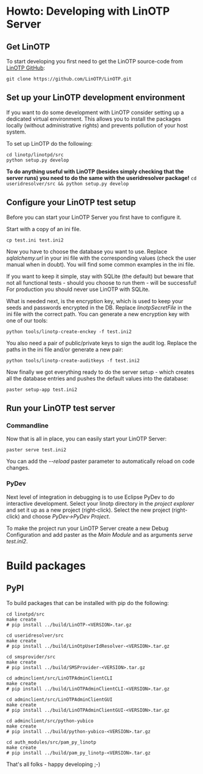 
Howto: Developing with LinOTP Server
====================================

Get LinOTP
----------
To start developing you first need to get the LinOTP source-code from
[LinOTP GitHub](https://github.com/LinOTP/LinOTP "LinOTP on GitHub"):

    git clone https://github.com/LinOTP/LinOTP.git


Set up your LinOTP development environment
------------------------------------------

If you want to do some development with LinOTP consider setting up a dedicated
virtual environment. This allows you to install the packages locally (without
administrative rights) and prevents pollution of your host system.

To set up LinOTP do the following:

    cd linotp/linotpd/src
    python setup.py develop

**To do anything useful with LinOTP (besides simply checking that the server
runs) you need to do the same with the useridresolver package!** `cd useridresolver/src && python setup.py develop`


Configure your LinOTP test setup
--------------------------------

Before you can start your LinOTP Server you first have to configure it.

Start with a copy of an ini file.

    cp test.ini test.ini2

Now you have to choose the database you want to use. Replace *sqlalchemy.url*
in your ini file with the corresponding values (check the user manual when in
doubt). You will find some common examples in the ini file.

If you want to keep it simple, stay with SQLite (the default) but beware that
not all functional tests - should you choose to run them - will be successful!
For production you should never use LinOTP with SQLite.

What is needed next, is the encryption key, which is used to keep your seeds
and passwords encrypted in the DB.
Replace *linotpSecretFile* in the ini file with the correct path. You can
generate a new encryption key with one of our tools:

    python tools/linotp-create-enckey -f test.ini2

You also need a pair of public/private keys to sign the audit log. Replace the
paths in the ini file and/or generate a new pair:

    python tools/linotp-create-auditkeys -f test.ini2

Now finally we got everything ready to do the server setup - which creates all the
database entries and pushes the default values into the database:

    paster setup-app test.ini2


Run your LinOTP test server
---------------------------

### Commandline

Now that is all in place, you can easily start your LinOTP Server:

    paster serve test.ini2

You can add the *--reload* paster parameter to automatically reload on code
changes.

### PyDev

Next level of integration in debugging is to use Eclipse PyDev to do interactive
development. Select your linotp directory in the *project explorer* and set it
up as a new project (right-click). Select the new project (right-click) and
choose *PyDev->PyDev Project*.

To make the project run your LinOTP Server create a new Debug Configuration
and add paster as the *Main Module* and as arguments *serve test.ini2*.


Build packages
==============

PyPI
----

To build packages that can be installed with pip do the following:

    cd linotpd/src
    make create
    # pip install ../build/LinOTP-<VERSION>.tar.gz

    cd useridresolver/src
    make create
    # pip install ../build/LinOtpUserIdResolver-<VERSION>.tar.gz

    cd smsprovider/src
    make create
    # pip install ../build/SMSProvider-<VERSION>.tar.gz

    cd adminclient/src/LinOTPAdminClientCLI
    make create
    # pip install ../build/LinOTPAdminClientCLI-<VERSION>.tar.gz

    cd adminclient/src/LinOTPAdminClientGUI
    make create
    # pip install ../build/LinOTPAdminClientGUI-<VERSION>.tar.gz

    cd adminclient/src/python-yubico
    make create
    # pip install ../build/python-yubico-<VERSION>.tar.gz

    cd auth_modules/src/pam_py_linotp
    make create
    # pip install ../build/pam_py_linotp-<VERSION>.tar.gz


That's all folks - happy developing ;-)
